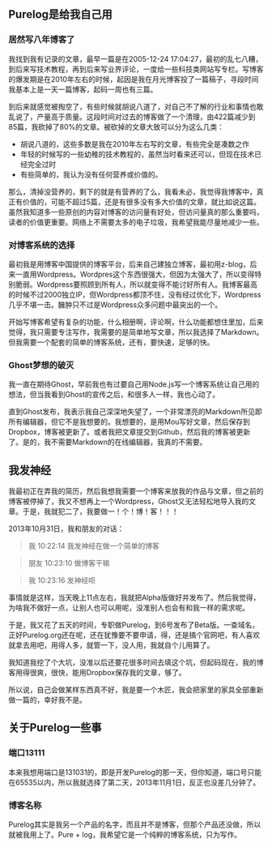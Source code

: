 <!--
Title: 关于Purelog的故事
ID: the-story-of-purelog
Date: 2013-11-07 21:33:00
Status: publish
Type: post
Tags: 产品,故事, Node.js, Purelog
Excerpt: 所有成功的产品，都会有一个故事，对于一个没成功的产品，也会有一个故事，其实，Purelog只是即兴之作，绝非预谋之作。
-->

## Purelog是给我自己用

### 居然写八年博客了

我找到我有记录的文章，最早一篇是在2005-12-24 17:04:27，最初的乱七八糟，到后来写技术教程，再到后来写业界评论，一度给一些科技类网站写专栏。写博客的爆发期是在2010年左右的时候，起因是我在月光博客投了一篇稿子，寻段时间我基本上是一天一篇博客，起码一周也有三篇。

到后来就感觉被掏空了，有些时候就胡说八道了，对自己不了解的行业和事情也敢乱说了，产量高于质量。这段时间对过去的博客做了一个清理，由422篇减少到85篇，我砍掉了80%的文章。被砍掉的文章大致可以分为这么几类：

* 胡说八道的，这些多数是我在2010年左右写的文章，有些完全是凑数之作
* 年轻的时候写的一些幼稚的技术教程的，虽然当时看来还可以，但现在技术已经完全过时
* 有些简单的，我认为没有任何营养或价值的。

那么，清掉没营养的，剩下的就是有营养的了么，我看未必，我觉得我博客中，真正有价值的，可能不超过5篇，还是有很多没有多大价值的文章，就比如说这篇。虽然我知道多一些原创的内容对博客的访问量有好处，但访问量真的那么重要吗，读者的价值更重要。网络上不需要太多的电子垃圾，我希望我能尽量地减少一些。

### 对博客系统的选择

最初我是用博客中国提供的博客平台，后来自己建独立博客，最初用z-blog，后来一直用Wordpress。Wordpres这个东西很强大，但因为太强大了，所以变得特别脆弱。Wordpress要照顾到所有人，所以就变得不能讨好所有人。我博客最高的时候不过2000独立IP，但Wordpress都顶不住，没有经过优化下，Wordpress几乎不堪一击。臃肿只不过是Wordpress众多问题中最突出的一个。

开始写博客希望有复杂的功能，什么相册啊，评论啊，什么功能都想住里加，后来觉得，我只需要专注写作，我需要的是简单地写文章，所以我选择了Markdown。但我需要一个配套的简单的博客系统，还有，要快速，足够的快。

### Ghost梦想的破灭

我一直在期待Ghost，早前我也有过要自己用Node.js写一个博客系统让自己用的想法，但当我看到Ghost的宣传之后，和很多人一样，我也心动了。

直到Ghost发布，我表示我自己深深地失望了，一个非常漂亮的Markdown所见即所有编辑器，但它不是我想要的。我想要的，是用Mou写好文章，然后保存到Dropbox，博客被更新了。或者我把文章提交到Github，然后我的博客被更新了。是的，我不需要Markdown的在线编辑器，我真的不需要。

## 我发神经

我最初正在弄我的简历，然后我想我需要一个博客来放我的作品与文章，但之前的博客被停掉了，我又不想再上一个Wordpress，Ghost又无法轻松地导入我的文章。于是，我就犯二了，我要做一！个！博！客！！！

2013年10月31日，我和朋友的对话：

>我  10:22:14 我发神经在做一个简单的博客

>朋友  10:23:10 做博客干嘛

>我  10:23:16 发神经呗

事情就是这样，当天晚上11点左右，我就把Alpha版做好并发布了。然后我觉得，为啥我不做好一点，让别人也可以用呢，没准别人也会有和我一样的需求呢。

于是，我又花了五天的时间，专职做Purelog，到6号发布了Beta版。一查域名，正好Purelog.org还在呢，还在犹豫要不要申请，得，还是搞个官网吧，有人喜欢就拿去用吧，用得人多，就管一下，没人用，我就自个儿用算了。

我知道我挖了个大坑，没准以后还要花很多时间去填这个坑，但起码现在，我的博客用得很爽，很快，能用Dropbox保存我的文章，够了。

所以说，自己会做某样东西真不好，我是要一个木匠，我会把家里的家具全部重新做一篇的，幸好我不是。

## 关于Purelog一些事

### 端口13111

本来我想用端口是131031的，即是开发Purelog的那一天，但你知道，端口号只能在65535以内，所以我就选择了第二天，2013年11月1日，反正也没差几分钟了。

### 博客名称

Purelog其实是我另一个产品的名字，而且并不是博客，但那个产品还没做，所以就被我用上了。Pure + log，我希望它是一个纯粹的博客系统，只为写作。